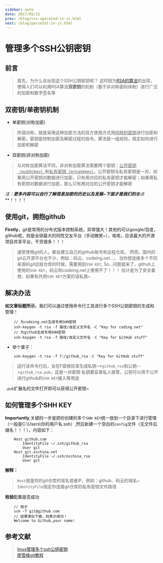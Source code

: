 ```yaml
---
sidebar: auto
date: 2017/05/11
prev: /blog/css-operated-in-js.html
next: /blog/parseInt-in-js.html
---
```



# 管理多个SSH公钥密钥


## 前言

> 首先，为什么会出现这个SSH公钥密钥呢？
这时因为[RSA的算法][1]的出现，使得人们可以利用RSA算法**双密钥**的机制（基于非对称密码体制）进行广泛的加密和数字签名等

## 双密钥/单密钥机制

* 单密钥(对称加密)

> 所谓对称，就是采用这种加密方法的双方使用方式用<ins>同样的密钥</ins>进行加密和解密。密钥是控制加密及解密过程的指令。算法是一组规则，规定如何进行加密和解密

* 双密钥(非对称加密)

> 与对称加密算法不同，非对称加密算法需要两个密钥：<ins>公开密钥（publickey）</ins>和<ins>私有密钥（privatekey）</ins>。公开密钥与私有密钥是一对，如果用公开密钥对数据进行加密，只有用对应的私有密钥才能解密；如果用私有密钥对数据进行加密，那么只有用对应的公开密钥才能解密

**注：**更多内容可以自行了解信息加密的历史以及发展~下面才是我们的***重点***！！！！

## 使用git，拥抱github

**Firstly**，git是常用的分布式版本控制系统，异常强大！其他的可以google/百度，github呢，则是全球最大的同性交友平台（手动微笑~），咳咳，应该最大的开源项目共享平台，干货很多！！！

> 通常使用git的人，都会建立自己的github账号和远程仓库。
然而，国内的git云开源平台也不少，例如：码云、codeing.net...，
当你想连接多个不同来源的git远程仓库的时候，需要用到`SSH KEY`,
So...问题就来了，github上使用的`SSH KEY`，码云和codeing.net上使用不了！！！
估计是为了安全着想，如果有共用`SSH KEY`方案的请私我~

## 解决办法

**如文章标题所示**，我们可以通过使用命令行工具进行多个SSH公钥密钥的生成和管理！

```shell
    // 为codeing.net生成专用SHH密钥
    ssh-keygen -t rsa -f 路径/自定义文件名 -C "Key for coding.net"
    // 为github生成专用SHH密钥
    ssh-keygen -t rsa -f 路径/自定义文件名 -C "Key for GitHub stuff"
```

* 举个栗子：

```shell
    ssh-keygen -t rsa -f f:/github_rsa -C "Key for GitHub stuff"
```

> 运行该命令行后，会在F盘根目录生成私钥-->`github_rsa`和公钥-->`github_rsa.pub`，这是一对密钥
> 私钥要妥善私人报管，公钥可以用于公开进行github的`SSH KEY`接入等用途

`.pub`扩展名的文件打开即可以获得公开密钥~

## 如何管理多个SHH KEY

**Importantly**,关键的一步是把你创建的多个`SHH KEY`统一放到一个目录下进行管理（一般是C:\Users\你的用户名\.ssh）,然后新建一个空白的`config`文件（无文件后缀名！！！），内容如下：

```
    Host github.com
        IdentityFile ~/.ssh/github_rsa
        User git
    Host git.oschina.net
        IdentityFile ~/.ssh/oschina_rsa
        User git
```

**解释：**

> `Host`就是你的git仓库的域名或者IP，例如：github、码云的域名~
> `IdentityFile`指定你连接git仓库的私有密钥文件路径

**检验**配置是否成功

```shell
    // 例子
    ssh -T git@github.com
    // 结果类似下面，则表示成功！
    Welcome to Github,your name!
```


## 参考文献

> [linux管理多个ssh公钥密钥][2]<br/>
> [廖雪峰git教程][3]


  [1]: http://baike.baidu.com/link?url=e8X3c91lkFL1j8zVuByrOGyezRzalrnQ-_szYSeLtvnjPtBfEyvKvp7JZ-8dqK-K_rxFI7ei2s4pRvwNc1hPohxUVqGNnQ0YQ-Xn9QSrYSe
  [2]: http://rongmayisheng.com/post/linux%E7%AE%A1%E7%90%86%E5%A4%9A%E4%B8%AAssh%E5%85%AC%E9%92%A5%E5%AF%86%E9%92%A5
  [3]: http://www.liaoxuefeng.com/wiki/0013739516305929606dd18361248578c67b8067c8c017b000
